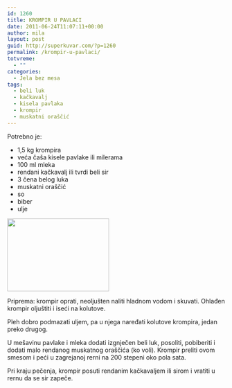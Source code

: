 ```yaml
---
id: 1260
title: KROMPIR U PAVLACI
date: 2011-06-24T11:07:11+00:00
author: mila
layout: post
guid: http://superkuvar.com/?p=1260
permalink: /krompir-u-pavlaci/
totvreme:
  - ""
categories:
  - Jela bez mesa
tags:
  - beli luk
  - kačkavalj
  - kisela pavlaka
  - krompir
  - muskatni oraščić
---
```

Potrebno je:

  * 1,5 kg krompira
  * veća čaša kisele pavlake ili milerama
  * 100 ml mleka
  * rendani kačkavalj ili tvrdi beli sir
  * 3 čena belog luka
  * muskatni oraščić
  * so
  * biber
  * ulje

<img class="alignnone size-full wp-image-1261" title="krompirupavlaci" src="//superkuvar.com/wp-content/uploads/2011/06/krompirupavlaci-e1308913609213.jpg" alt="" width="235" height="168" /> 

Priprema: krompir oprati, neoljušten naliti hladnom vodom i skuvati. Ohlađen krompir oljuštiti i iseći na kolutove.

Pleh dobro podmazati uljem, pa u njega naređati kolutove krompira, jedan preko drugog.

U mešavinu pavlake i mleka dodati izgnječen beli luk, posoliti, pobiberiti i dodati malo rendanog muskatnog oraščića (ko voli). Krompir preliti ovom smesom i peći u zagrejanoj rerni na 200 stepeni oko pola sata.

Pri kraju pečenja, krompir posuti rendanim kačkavaljem ili sirom i vratiti u rernu da se sir zapeče.
